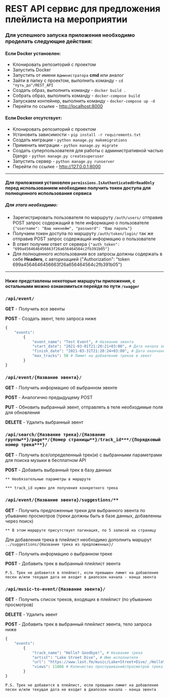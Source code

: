 # REST API сервис для предложения плейлиста на мероприятии

### Для успешного запуска приложения необходимо проделать следующие действия:

#### Если Docker установлен:

* Клонировать репозиторий с проектом
* Запустить Docker
* Запустить от имени `Администратора` **cmd** или аналог 
* Зайти в папку с проектом, выполнить команду - ```cd "путь_до"/REST_API```
* Создать образ, выполнить команду - ```docker build .```
* Собрать образ, выполнить команду - ```docker-compose build```
* Запускаем контейнер, выполнить команду - ```docker-compose up -d```
* Перейти по ссылке - <http://localhost:8000>

#### Если Docker отсутствует:

* Клонировать репозиторий с проектом
* Установить зависимости - ```pip install -r requirements.txt ```
* Создать миграции - ```python manage.py makemigrations ```
* Применить миграции - ```python manage.py migrate ```
* Создать суперпользователя для работы с административной частью Django - ```python manage.py createsuperuser ```
* Запустить сервер - ```python manage.py runserver ```
* Перейти по ссылке - <http://127.0.0.1:8000>

---
#### Для приложения установлен ```permissions.IsAuthenticatedOrReadOnly``` перед использованием необходимо получить токен доступа для полноценного использования сервиса

##### Для этого необходимо:

* Зарегистрировать пользователя по маршруту ```/auth/users/``` отправив POST запрос содержащий в теле информацию о пользователе ```{"username": "Ваш никнейм", "password": "Ваш пароль"}```
* Получаем токен доступа по маршруту ```/auth/token/login/``` так же отправив POST запрос содержащий информацию о пользователе
* В ответ получим ответ от сервера ```{"auth_token": "699a4564646456663f26a656464564c2fb391b05"}```
* Для полноценного использования все запросы должны содержать в себе **Headers**, с авторизацией {"Authorization": "token 699a4564646456663f26a656464564c2fb391b05"}

---

#### Ниже представлены некоторые маршруты приложения, с остальными можно ознакомиться перейдя по пути ```/swagger```

### ```/api/event/```


**GET** - Получить все эвенты

**POST** - Создать эвент, тело запроса ниже

```python
{
    "events": 
        {
            "event_name": "Test Event", # Название эвента
            "start_date": "2021-03-01T21:20:21+03:00", # Дата начала эвента
            "finish_date": "2021-03-31T21:20:24+03:00", # Дата окончания эвента
            "max_tracks": 50 # Лимит на добавление треков в эвент
        }
}
```

### ```/api/event/{Название эвента}/```

**GET** - Получить информацию об выбранном эвенте

**POST** - Аналогично предыдущему POST

**PUT** - Обновить выбранный эвент, отправлять в теле необходимые поля для обновления

**DELETE** - Удалить выбранный эвент


### ```/api/search/{Название трека}/{Название группы**}/page**/{Номер страницы**}/track_id***/{Порядковый номер трека***}/```

**GET** - Получить все/определенный трек(и) с выбранными параметрами для поиска музыки в бесплатном API

**POST** - Добавить выбранный трек в базу данных

`** Необязательные параметры в маршруте`

`*** track_id нужен для получения конкретного трека`


### ```/api/event/{Название эвента}/suggestions/**```

**GET** - Получить предложенные треки для выбранного эвента по убыванию просмотров (треки должны быть в базе данных, добавленны через поиск)

`** В этом маршруте присутствует пагинация, по 5 записей на страницу`

Для добавления трека в плейлист необходимо дополнить маршрут ```../suggestions/{Название трека из предложенных}/```

**GET** - Получить информацию о выбранном треке

**POST** - Добавить трек в выбранный плейлист эвента

`P.S. Трек не добавится в плейлист, если превышен лимит на добавление песен и/или текущая дата не входит в диапозон начала - конца эвента`


### ```/api/music-to-event/{Название эвента}/```

**GET** - Получить список треков, входящих в плейлист (по убыванию просмотров)

**DELETE** - Удалить эвент

**POST** - Добавить трек в выбранный плейлист эвента, тело запроса ниже

```python
{
    "events": 
        {
            "track_name": "Hello? Goodbye!", # Название трека
            "artist": "Lake Street Dive", # Имя исполнителя
            "url": "https://www.last.fm/music/Lake+Street+Dive/_/Hello%3F+Goodbye%21", # Ссылка на трек
            "views": 11866 # Количество прослушиваний/просмотров трека
        }
}
```

`P.S. Трек не добавится в плейлист, если превышен лимит на добавление песен и/или текущая дата не входит в диапозон начала - конца эвента`


